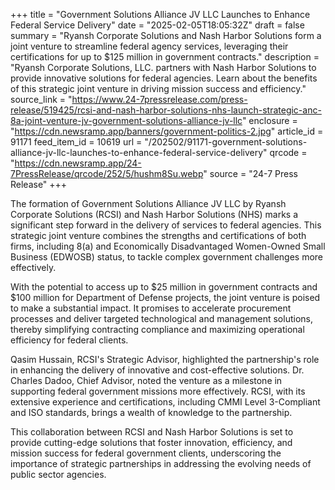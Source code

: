 +++
title = "Government Solutions Alliance JV LLC Launches to Enhance Federal Service Delivery"
date = "2025-02-05T18:05:32Z"
draft = false
summary = "Ryansh Corporate Solutions and Nash Harbor Solutions form a joint venture to streamline federal agency services, leveraging their certifications for up to $125 million in government contracts."
description = "Ryansh Corporate Solutions, LLC. partners with Nash Harbor Solutions to provide innovative solutions for federal agencies. Learn about the benefits of this strategic joint venture in driving mission success and efficiency."
source_link = "https://www.24-7pressrelease.com/press-release/519425/rcsi-and-nash-harbor-solutions-nhs-launch-strategic-anc-8a-joint-venture-jv-government-solutions-alliance-jv-llc"
enclosure = "https://cdn.newsramp.app/banners/government-politics-2.jpg"
article_id = 91171
feed_item_id = 10619
url = "/202502/91171-government-solutions-alliance-jv-llc-launches-to-enhance-federal-service-delivery"
qrcode = "https://cdn.newsramp.app/24-7PressRelease/qrcode/252/5/hushm8Su.webp"
source = "24-7 Press Release"
+++

<p>The formation of Government Solutions Alliance JV LLC by Ryansh Corporate Solutions (RCSI) and Nash Harbor Solutions (NHS) marks a significant step forward in the delivery of services to federal agencies. This strategic joint venture combines the strengths and certifications of both firms, including 8(a) and Economically Disadvantaged Women-Owned Small Business (EDWOSB) status, to tackle complex government challenges more effectively.</p><p>With the potential to access up to $25 million in government contracts and $100 million for Department of Defense projects, the joint venture is poised to make a substantial impact. It promises to accelerate procurement processes and deliver targeted technological and management solutions, thereby simplifying contracting compliance and maximizing operational efficiency for federal clients.</p><p>Qasim Hussain, RCSI's Strategic Advisor, highlighted the partnership's role in enhancing the delivery of innovative and cost-effective solutions. Dr. Charles Dadoo, Chief Advisor, noted the venture as a milestone in supporting federal government missions more effectively. RCSI, with its extensive experience and certifications, including CMMI Level 3-Compliant and ISO standards, brings a wealth of knowledge to the partnership.</p><p>This collaboration between RCSI and Nash Harbor Solutions is set to provide cutting-edge solutions that foster innovation, efficiency, and mission success for federal government clients, underscoring the importance of strategic partnerships in addressing the evolving needs of public sector agencies.</p>